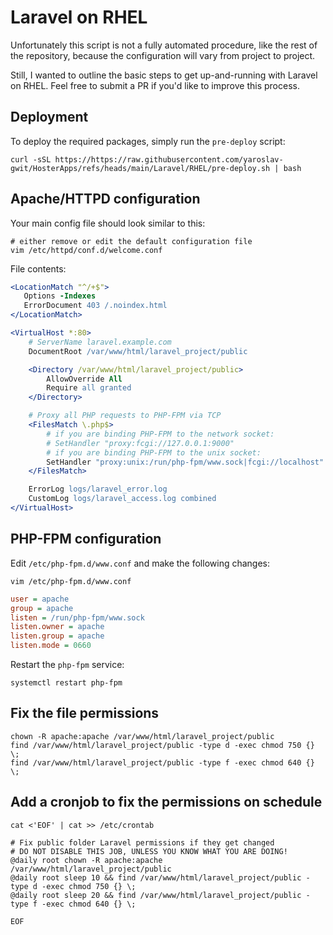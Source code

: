 # Laravel on RHEL

Unfortunately this script is not a fully automated procedure, like the rest of the repository, because the configuration will vary from project to project.

Still, I wanted to outline the basic steps to get up-and-running with Laravel on RHEL.
Feel free to submit a PR if you'd like to improve this process.

## Deployment

To deploy the required packages, simply run the `pre-deploy` script:

```shell
curl -sSL https://https://raw.githubusercontent.com/yaroslav-gwit/HosterApps/refs/heads/main/Laravel/RHEL/pre-deploy.sh | bash
```

## Apache/HTTPD configuration

Your main config file should look similar to this:

```shell
# either remove or edit the default configuration file
vim /etc/httpd/conf.d/welcome.conf
```

File contents:

```apache
<LocationMatch "^/+$">
   Options -Indexes
   ErrorDocument 403 /.noindex.html
</LocationMatch>

<VirtualHost *:80>
    # ServerName laravel.example.com
    DocumentRoot /var/www/html/laravel_project/public

    <Directory /var/www/html/laravel_project/public>
        AllowOverride All
        Require all granted
    </Directory>

    # Proxy all PHP requests to PHP-FPM via TCP
    <FilesMatch \.php$>
        # if you are binding PHP-FPM to the network socket:
        # SetHandler "proxy:fcgi://127.0.0.1:9000"
        # if you are binding PHP-FPM to the unix socket:
        SetHandler "proxy:unix:/run/php-fpm/www.sock|fcgi://localhost"
    </FilesMatch>

    ErrorLog logs/laravel_error.log
    CustomLog logs/laravel_access.log combined
</VirtualHost>
```

## PHP-FPM configuration

Edit `/etc/php-fpm.d/www.conf` and make the following changes:

```shell
vim /etc/php-fpm.d/www.conf
```

```ini
user = apache
group = apache
listen = /run/php-fpm/www.sock
listen.owner = apache
listen.group = apache
listen.mode = 0660
```

Restart the `php-fpm` service:

```shell
systemctl restart php-fpm
```

## Fix the file permissions

```shell
chown -R apache:apache /var/www/html/laravel_project/public
find /var/www/html/laravel_project/public -type d -exec chmod 750 {} \;
find /var/www/html/laravel_project/public -type f -exec chmod 640 {} \;
```

## Add a cronjob to fix the permissions on schedule

```shell
cat <'EOF' | cat >> /etc/crontab

# Fix public folder Laravel permissions if they get changed
# DO NOT DISABLE THIS JOB, UNLESS YOU KNOW WHAT YOU ARE DOING!
@daily root chown -R apache:apache /var/www/html/laravel_project/public
@daily root sleep 10 && find /var/www/html/laravel_project/public -type d -exec chmod 750 {} \;
@daily root sleep 20 && find /var/www/html/laravel_project/public -type f -exec chmod 640 {} \;

EOF
```
